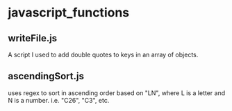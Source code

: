 # javascript_functions

## writeFile.js

A script I used to add double quotes to keys in an array of objects.

## ascendingSort.js

uses regex to sort in ascending order based on "LN", where L is a letter and N is a number.
i.e. "C26", "C3", etc.

